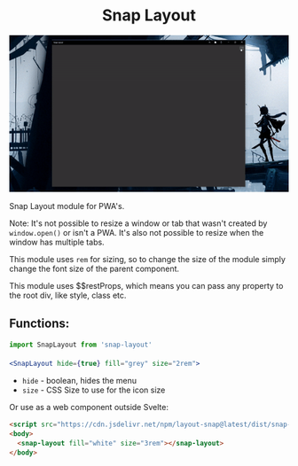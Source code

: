 <h1 align="center">
	Snap Layout
</h1>
<p align="center">
  <img src="./docs/show.gif" alt="show"><br>
</p>

Snap Layout module for PWA's.

Note: It's not possible to resize a window or tab that wasn't created by `window.open()` or isn't a PWA. It's also not possible to resize when the window has multiple tabs.

This module uses `rem` for sizing, so to change the size of the module simply change the font size of the parent component.

This module uses $$restProps, which means you can pass any property to the root div, like style, class etc.
## Functions:
```jsx
import SnapLayout from 'snap-layout'

<SnapLayout hide={true} fill="grey" size="2rem">
```
- `hide` - boolean, hides the menu
- `size` - CSS Size to use for the icon size

Or use as a web component outside Svelte:
```html
<script src="https://cdn.jsdelivr.net/npm/layout-snap@latest/dist/snap-layout.js"></script>
<body>
  <snap-layout fill="white" size="3rem"></snap-layout>
</body>
```